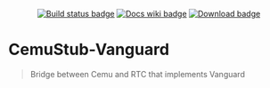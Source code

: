 <p align="center">
    <!-- Github action -->
    <a href="https://github.com/ircluzar/CemuStub-Vanguard/actions?query=workflow%3ABuild+branch%3Amaster"><img src="https://github.com/ircluzar/CemuStub-Vanguard/workflows/Build/badge.svg?branch=master" alt="Build status badge" /></a>
    <!-- Wiki -->
    <a href="https://corrupt.wiki/"><img src="https://img.shields.io/badge/docs-corrupt.wiki-blue.svg" alt="Docs wiki badge" /></a>
    <!-- Download -->
    <a href="https://redscientist.com/rtc"><img src="https://img.shields.io/badge/download-RTC-red.svg" alt="Download badge" /></a>
</p>

# CemuStub-Vanguard
> Bridge between Cemu and RTC that implements Vanguard

